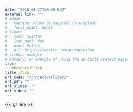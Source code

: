 ```yaml
---
date: "2016-04-27T00:00:00Z"
external_link: ""
# image:
#   caption: Photo by rawpixel on Unsplash
#   focal_point: Smart
# links:
# - icon: twitter
#   icon_pack: fab
#   name: Follow
#   url: https://twitter.com/georgecushen
# slides: example
# summary: An example of using the in-built project page.
tags:
- unbeschreiblich
title: Asch
url_code: "/project/#slider2"
url_pdf: ""
url_slides: ""
url_video: ""
---
```


{{< gallery >}}
